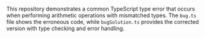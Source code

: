 This repository demonstrates a common TypeScript type error that occurs when performing arithmetic operations with mismatched types. The `bug.ts` file shows the erroneous code, while `bugSolution.ts` provides the corrected version with type checking and error handling.